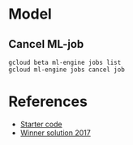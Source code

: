 # Model

## Cancel ML-job
~~~~
gcloud beta ml-engine jobs list
gcloud ml-engine jobs cancel job
~~~~

# References
- [Starter code](https://github.com/google/youtube-8m)
- [Winner solution 2017](https://github.com/antoine77340/Youtube-8M-WILLOW)
